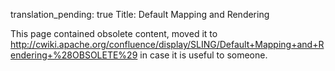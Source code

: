 translation_pending: true
Title: Default Mapping and Rendering

This page contained obsolete content, moved it to http://cwiki.apache.org/confluence/display/SLING/Default+Mapping+and+Rendering+%28OBSOLETE%29 in case it is useful to someone.
